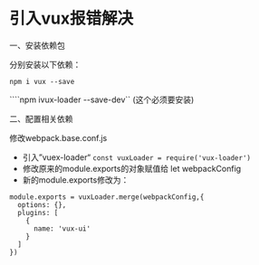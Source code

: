 # 引入vux报错解决

一、安装依赖包

分别安装以下依赖：

```npm i vux --save```

````npm ivux-loader --save-dev``  (这个必须要安装)

二、配置相关依赖

修改webpack.base.conf.js

- 引入”vuex-loader“   ```const vuxLoader = require('vux-loader')```
- 修改原来的module.exports的对象赋值给 let webpackConfig
- 新的module.exports修改为：

```
module.exports = vuxLoader.merge(webpackConfig,{
  options: {},
  plugins: [
    {
      name: 'vux-ui'
    }
  ]
})
```

